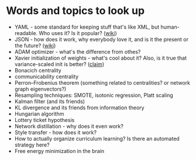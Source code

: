 # Words and topics to look up

* YAML - some standard for keeping stuff that's like XML, but human-readable. Who uses it? Is it popular? ([wiki](https://en.wikipedia.org/wiki/YAML))
* JSON - how does it work, why everybody love it, and is it the present or the future? ([wiki](https://en.wikipedia.org/wiki/JSON))
* ADAM optimizer - what's the difference from othes?
* Xavier initialization of weights - what's cool about it? Also, is it true that variance-scaled init is better? ([claim](https://pcc.cs.byu.edu/2017/10/02/practical-advice-for-building-deep-neural-networks/))
* Bonacich centrality
* communicability centrality
* Perron–Frobenius theorem (something related to centralities? or network graph eigenvectors?)
* Resampling techniques: SMOTE, isotonic regression, Platt scaling
* Kalman filter (and its friends)
* KL divergence and its friends from information theory
* Hungarian algorithm
* Lottery ticket hypothesis
* Network distillation - why does it even work?
* Style transfer - how does it work?
* How to actually organize curriculum learning? Is there an automated strategy here?
* Free energy minimization in the brain

